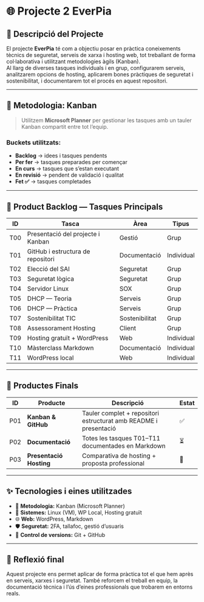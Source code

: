 # 🌐 Projecte 2 **EverPia**  

## 📝 **Descripció del Projecte**

El projecte **EverPia** té com a objectiu posar en pràctica coneixements tècnics de seguretat, serveis de xarxa i hosting web, tot treballant de forma col·laborativa i utilitzant metodologies àgils (Kanban).  
Al llarg de diverses tasques individuals i en grup, configurarem serveis, analitzarem opcions de hosting, aplicarem bones pràctiques de seguretat i sostenibilitat, i documentarem tot el procés en aquest repositori.

---

## 🧭 **Metodologia: Kanban**

> Utilitzem **Microsoft Planner** per gestionar les tasques amb un tauler Kanban compartit entre tot l’equip.

### Buckets utilitzats:
- **Backlog** → idees i tasques pendents  
- **Per fer** → tasques preparades per començar  
- **En curs** → tasques que s’estan executant  
- **En revisió** → pendent de validació i qualitat  
- **Fet ✅** → tasques completades

---

## 🧱 **Product Backlog — Tasques Principals**

| ID | Tasca | Àrea | Tipus
|----|-------|------|-------
| T00 | Presentació del projecte i Kanban | Gestió | Grup
| T01 | GitHub i estructura de repositori | Documentació | Individual
| T02 | Elecció del SAI | Seguretat | Grup
| T03 | Seguretat lògica | Seguretat | Grup
| T04 | Servidor Linux | SOX | Grup
| T05 | DHCP — Teoria | Serveis | Grup
| T06 | DHCP — Pràctica | Serveis | Grup
| T07 | Sostenibilitat TIC | Sostenibilitat | Grup
| T08 | Assessorament Hosting | Client | Grup
| T09 | Hosting gratuït + WordPress | Web | Individual
| T10 | Màsterclass Markdown | Documentació | Individual
| T11 | WordPress local | Web | Individual

---

## 🏁 **Productes Finals**

| ID | Producte | Descripció | Estat |
|----|----------|------------|-------|
| P01 | **Kanban & GitHub** | Tauler complet + repositori estructurat amb README i presentació | ✅ |
| P02 | **Documentació** | Totes les tasques T01–T11 documentades en Markdown | ⏳ |
| P03 | **Presentació Hosting** | Comparativa de hosting + proposta professional | 📌 |

---

## ✨ **Tecnologies i eines utilitzades**

- 🧠 **Metodologia:** Kanban (Microsoft Planner)  
- 🐧 **Sistemes:** Linux (VM), WP Local, Hosting gratuït  
- 🌐 **Web:** WordPress, Markdown  
- 🛡️ **Seguretat:** 2FA, tallafoc, gestió d’usuaris  
- 💾 **Control de versions:** Git + GitHub

---

## 🧠 **Reflexió final**

Aquest projecte ens permet aplicar de forma pràctica tot el que hem après en serveis, xarxes i seguretat. També reforcem el treball en equip, la documentació tècnica i l’ús d’eines professionals que trobarem en entorns reals.
